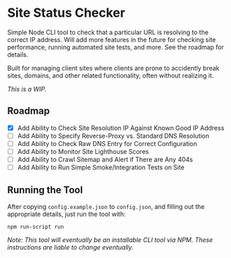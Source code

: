 # Site Status Checker

Simple Node CLI tool to check that a particular URL is resolving to the correct
IP address. Will add more features in the future for checking site performance,
running automated site tests, and more. See the roadmap for details.

Built for managing client sites where clients are prone to accidently break
sites, domains, and other related functionality, often without realizing it.

*This is a WIP.*

## Roadmap

  - [x] Add Ability to Check Site Resolution IP Against Known Good IP Address
  - [ ] Add Ability to Specify Reverse-Proxy vs. Standard DNS Resolution
  - [ ] Add Ability to Check Raw DNS Entry for Correct Configuration
  - [ ] Add Ability to Monitor Site Lighthouse Scores
  - [ ] Add Ability to Crawl Sitemap and Alert if There are Any 404s
  - [ ] Add Ability to Run Simple Smoke/Integration Tests on Site

## Running the Tool

After copying `config.example.json` to `config.json`, and filling out the 
appropriate details, just run the tool with:

```
npm run-script run
```

*Note: This tool will eventually be an installable CLI tool via NPM. These 
instructions are liable to change eventually.*